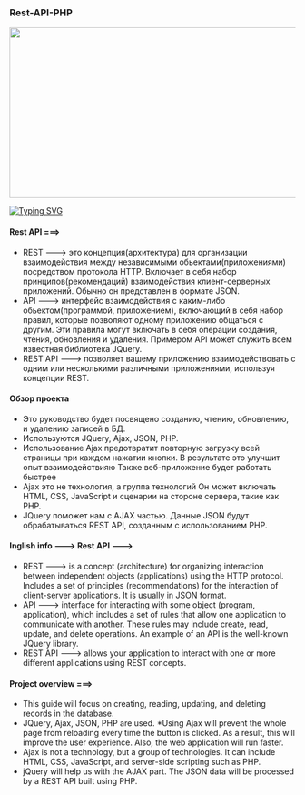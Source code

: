 ### Rest-API-PHP

<div align="center">
  <img src="https://media.giphy.com/media/dWesBcTLavkZuG35MI/giphy.gif" width="600" height="300"/>
</div>

<a href="https://git.io/typing-svg"><img src="https://readme-typing-svg.herokuapp.com?font=Fira+Code&size=30&pause=1000&center=true&vCenter=true&multiline=true&width=1080&height=160&lines=I+welcome+everyone!+My+name+is+Rinat.+;I+am+engaged+in+web+development+of+back-end+applications+and;websites+and+a+little+front-end." alt="Typing SVG" /></a>

#### Rest API ===>
* REST ---> это концепция(архитектура) для организации взаимодействия между независимыми обьектами(приложениями) посредством протокола HTTP. Включает в себя набор принципов(рекомендаций) взаимодействия клиент-серверных приложений. Обычно он представлен в формате JSON.
* API ---> интерфейс взаимодействия с каким-либо обьектом(программой, приложением), включающий в себя набор правил, которые позволяют одному приложению общаться с другим. Эти правила могут включать в себя операции создания, чтения, обновления и удаления. Примером API может служить всем известная библиотека JQuery.
* REST API ---> позволяет вашему приложению взаимодействовать с одним или несколькими различными приложениями, используя концепции REST.

#### Обзор проекта
* Это руководство будет посвящено созданию, чтению, обновлению, и удалению записей в БД.
* Используются JQuery, Ajax, JSON, PHP.
* Использование Ajax предотвратит повторную загрузку всей страницы при каждом нажатии кнопки. В результате это улучшит опыт взаимодействияю Также веб-приложение будет работать быстрее
* Ajax это не технология, а группа технологий Он может включать HTML, CSS, JavaScript и сценарии на стороне сервера, такие как PHP.
* JQuery поможет нам с AJAX частью. Данные JSON будут обрабатываться REST API, созданным с использованием PHP.
#### Inglish info ---> Rest API --->
* REST ---> is a concept (architecture) for organizing interaction between independent objects (applications) using the HTTP protocol. Includes a set of principles (recommendations) for the interaction of client-server applications. It is usually in JSON format.
* API ---> interface for interacting with some object (program, application), which includes a set of rules that allow one application to communicate with another. These rules may include create, read, update, and delete operations. An example of an API is the well-known JQuery library.
* REST API ---> allows your application to interact with one or more different applications using REST concepts.
#### Project overview ===>
* This guide will focus on creating, reading, updating, and deleting records in the database.
* JQuery, Ajax, JSON, PHP are used.
  *Using Ajax will prevent the whole page from reloading every time the button is clicked. As a result, this will improve the user experience. Also, the web application will run faster.
* Ajax is not a technology, but a group of technologies. It can include HTML, CSS, JavaScript, and server-side scripting such as PHP.
* jQuery will help us with the AJAX part. The JSON data will be processed by a REST API built using PHP.